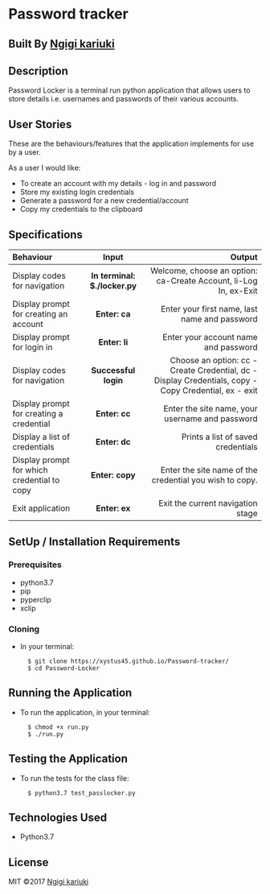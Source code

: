# Password tracker

## Built By [Ngigi kariuki](https://xystus45.github.io/Password-tracker/)

## Description
Password Locker is a terminal run python application that allows users to store details i.e. usernames and passwords of their various accounts.

## User Stories
These are the behaviours/features that the application implements for use by a user.

As a user I would like:
* To create an account with my details - log in and password
* Store my existing login credentials
* Generate a password for a new credential/account
* Copy my credentials to the clipboard   

## Specifications
| Behaviour | Input | Output |
| :---------------- | :---------------: | ------------------: |
| Display codes for navigation | **In terminal: $./locker.py** | Welcome, choose an option: ca-Create Account, li-Log In, ex-Exit |
| Display prompt for creating an account | **Enter: ca** | Enter your first name, last name and password |
| Display prompt for login in | **Enter: li** | Enter your account name and password |
| Display codes for navigation | **Successful login** | Choose an option: cc - Create Credential, dc - Display Credentials, copy - Copy Credential, ex - exit |
| Display prompt for creating a credential | **Enter: cc** | Enter the site name, your username and password |
| Display a list of credentials | **Enter: dc** | Prints a list of saved credentials |
| Display prompt for which credential to copy | **Enter: copy** | Enter the site name of the credential you wish to copy. |
| Exit application | **Enter: ex** | Exit the current navigation stage |

## SetUp / Installation Requirements
### Prerequisites
* python3.7
* pip
* pyperclip
* xclip

### Cloning
* In your terminal:
        
        $ git clone https://xystus45.github.io/Password-tracker/
        $ cd Password-Locker

## Running the Application
* To run the application, in your terminal:

        $ chmod +x run.py
        $ ./run.py
        
## Testing the Application
* To run the tests for the class file:

        $ python3.7 test_passlocker.py
        
## Technologies Used
* Python3.7

## License
MIT &copy;2017 [Ngigi kariuki](https://xystus45.github.io/Password-tracker)
